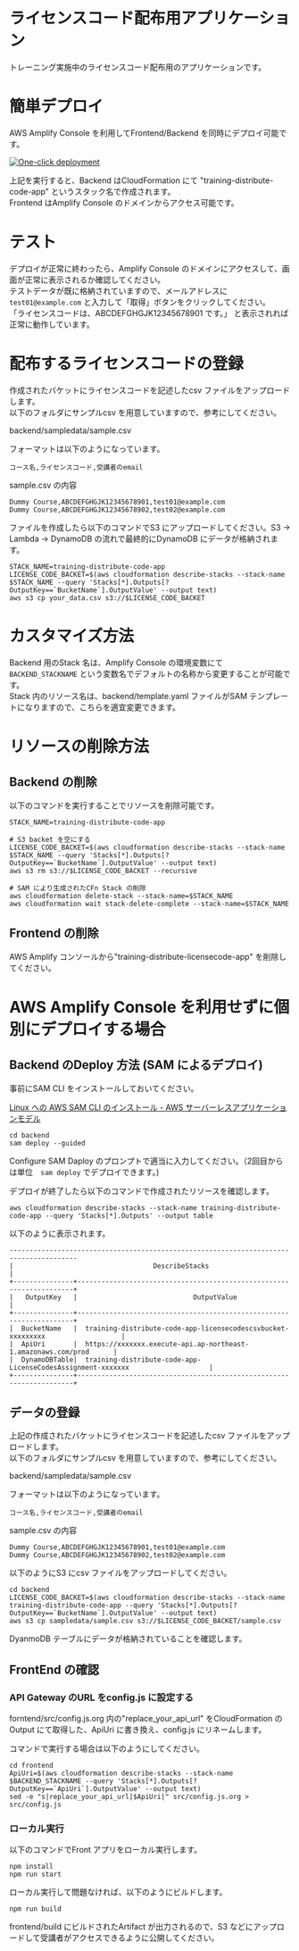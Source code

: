 # ライセンスコード配布用アプリケーション

トレーニング実施中のライセンスコード配布用のアプリケーションです。

# 簡単デプロイ

AWS Amplify Console を利用してFrontend/Backend を同時にデプロイ可能です。

[![One-click deployment](https://oneclick.amplifyapp.com/button.svg)](https://console.aws.amazon.com/amplify/home#/deploy?repo=https://github.com/tomofuminijo/training-distribute-licensecode-app)


上記を実行すると、Backend はCloudFormation にて "training-distribute-code-app" というスタック名で作成されます。  
Frontend はAmplify Console のドメインからアクセス可能です。


# テスト

デプロイが正常に終わったら、Amplify Console のドメインにアクセスして、画面が正常に表示されるか確認してください。  
テストデータが既に格納されていますので、メールアドレスに `test01@example.com` と入力して「取得」ボタンをクリックしてください。  
「ライセンスコードは、ABCDEFGHGJK12345678901 です。」 と表示されれば正常に動作しています。

# 配布するライセンスコードの登録

作成されたバケットにライセンスコードを記述したcsv ファイルをアップロードします。  
以下のフォルダにサンプルcsv を用意していますので、参考にしてください。

backend/sampledata/sample.csv

フォーマットは以下のようになっています。

```
コース名,ライセンスコード,受講者のemail
```

sample.csv の内容
```
Dummy Course,ABCDEFGHGJK12345678901,test01@example.com
Dummy Course,ABCDEFGHGJK12345678902,test02@example.com
```

ファイルを作成したら以下のコマンドでS3 にアップロードしてください。S3 -> Lambda -> DynamoDB の流れで最終的にDynamoDB にデータが格納されます。

```
STACK_NAME=training-distribute-code-app
LICENSE_CODE_BACKET=$(aws cloudformation describe-stacks --stack-name $STACK_NAME --query 'Stacks[*].Outputs[?OutputKey==`BucketName`].OutputValue' --output text)
aws s3 cp your_data.csv s3://$LICENSE_CODE_BACKET
```

# カスタマイズ方法

Backend 用のStack 名は、Amplify Console の環境変数にて `BACKEND_STACKNAME` という変数名でデフォルトの名称から変更することが可能です。  
Stack 内のリソース名は、backend/template.yaml ファイルがSAM テンプレートになりますので、こちらを適宜変更できます。

# リソースの削除方法

## Backend の削除
以下のコマンドを実行することでリソースを削除可能です。

```
STACK_NAME=training-distribute-code-app

# S3 backet を空にする
LICENSE_CODE_BACKET=$(aws cloudformation describe-stacks --stack-name $STACK_NAME --query 'Stacks[*].Outputs[?OutputKey==`BucketName`].OutputValue' --output text)
aws s3 rm s3://$LICENSE_CODE_BACKET --recursive

# SAM により生成されたCFn Stack の削除
aws cloudformation delete-stack --stack-name=$STACK_NAME
aws cloudformation wait stack-delete-complete --stack-name=$STACK_NAME
```

## Frontend の削除
AWS Amplify コンソールから"training-distribute-licensecode-app" を削除してください。



# AWS Amplify Console を利用せずに個別にデプロイする場合

## Backend のDeploy 方法 (SAM によるデプロイ)

事前にSAM CLI をインストールしておいてください。  

[Linux への AWS SAM CLI のインストール - AWS サーバーレスアプリケーションモデル](https://docs.aws.amazon.com/ja_jp/serverless-application-model/latest/developerguide/serverless-sam-cli-install-linux.html)

```
cd backend
sam deploy --guided
```

Configure SAM Daploy のプロンプトで適当に入力してください。（2回目からは単位　`sam deploy` でデプロイできます。)


デプロイが終了したら以下のコマンドで作成されたリソースを確認します。

```
aws cloudformation describe-stacks --stack-name training-distribute-code-app --query 'Stacks[*].Outputs' --output table

```

以下のように表示されます。

```
---------------------------------------------------------------------------------------
|                                   DescribeStacks                                    |
+---------------+---------------------------------------------------------------------+
|   OutputKey   |                             OutputValue                             |
+---------------+---------------------------------------------------------------------+
|  BucketName   |  training-distribute-code-app-licensecodescsvbucket-xxxxxxxxx                   |
|  ApiUri       |  https://xxxxxxx.execute-api.ap-northeast-1.amazonaws.com/prod      |
|  DynamoDBTable|  training-distribute-code-app-LicenseCodesAssignment-xxxxxxx                    |
+---------------+---------------------------------------------------------------------+
```

## データの登録

上記の作成されたバケットにライセンスコードを記述したcsv ファイルをアップロードします。  
以下のフォルダにサンプルcsv を用意していますので、参考にしてください。

backend/sampledata/sample.csv

フォーマットは以下のようになっています。

```
コース名,ライセンスコード,受講者のemail
```

sample.csv の内容
```
Dummy Course,ABCDEFGHGJK12345678901,test01@example.com
Dummy Course,ABCDEFGHGJK12345678902,test02@example.com
```

以下のようにS3 にcsv ファイルをアップロードしてください。

```
cd backend
LICENSE_CODE_BACKET=$(aws cloudformation describe-stacks --stack-name training-distribute-code-app --query 'Stacks[*].Outputs[?OutputKey==`BucketName`].OutputValue' --output text)
aws s3 cp sampledata/sample.csv s3://$LICENSE_CODE_BACKET/sample.csv
```

DyanmoDB テーブルにデータが格納されていることを確認します。


## FrontEnd の確認

### API Gateway のURL をconfig.js に設定する

forntend/src/config.js.org 内の"replace_your_api_url" をCloudFormation のOutput にて取得した、ApiUri に書き換え、config.js にリネームします。

コマンドで実行する場合は以下のようにしてください。

```
cd frontend
ApiUri=$(aws cloudformation describe-stacks --stack-name $BACKEND_STACKNAME --query 'Stacks[*].Outputs[?OutputKey==`ApiUri`].OutputValue' --output text)
sed -e "s|replace_your_api_url|$ApiUri|" src/config.js.org > src/config.js
```

### ローカル実行

以下のコマンドでFront アプリをローカル実行します。

```
npm install
npm run start
```

ローカル実行して問題なければ、以下のようにビルドします。
```
npm run build
```

frontend/build にビルドされたArtifact が出力されるので、S3 などにアップロードして受講者がアクセスできるように公開してください。  

